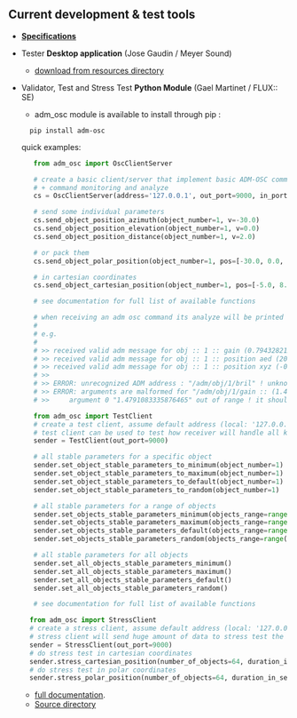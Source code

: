 
## Current development & test tools

+ [**Specifications**](https://github.com/immersive-audio-live/ADM-OSC/blob/main/Source/ADM-OSC%20Specification.xlsx)


+ Tester **Desktop application** (Jose Gaudin / Meyer Sound)
  + [download from resources directory](https://github.com/immersive-audio-live/ADM-OSC/tree/main/Resources)
  

+ Validator, Test and Stress Test **Python Module** (Gael Martinet / FLUX:: SE)
  + adm_osc module is available to install through pip : 
  ```shell 
    pip install adm-osc
    ```
  quick examples:

  ```python 
     from adm_osc import OscClientServer
  
     # create a basic client/server that implement basic ADM-OSC communication with stable parameters 
     # + command monitoring and analyze
     cs = OscClientServer(address='127.0.0.1', out_port=9000, in_port=9001)

     # send some individual parameters  
     cs.send_object_position_azimuth(object_number=1, v=-30.0)
     cs.send_object_position_elevation(object_number=1, v=0.0)
     cs.send_object_position_distance(object_number=1, v=2.0)

     # or pack them
     cs.send_object_polar_position(object_number=1, pos=[-30.0, 0.0, 2.0])
  
     # in cartesian coordinates
     cs.send_object_cartesian_position(object_number=1, pos=[-5.0, 8.0, 0.0])
  
     # see documentation for full list of available functions
  
     # when receiving an adm osc command its analyze will be printed on the command output window
     #
     # e.g.
     #
     # >> received valid adm message for obj :: 1 :: gain (0.7943282127380371)
     # >> received valid adm message for obj :: 1 :: position aed (20.33701515197754, 0.0, 0.8807612657546997)
     # >> received valid adm message for obj :: 1 :: position xyz (-0.2606865465641022, 0.8273822069168091, 0.0)
     # >>
     # >> ERROR: unrecognized ADM address : "/adm/obj/1/bril" ! unknown command "/bril/"
     # >> ERROR: arguments are malformed for "/adm/obj/1/gain :: (1.4791083335876465,)":
     # >>     argument 0 "1.4791083335876465" out of range ! it should be less or equal than "1.0"
  
     ```
  
  ```python 
     from adm_osc import TestClient
     # create a test client, assume default address (local: '127.0.0.1')
     # test client can be used to test how receiver will handle all kind of parameters and parameters value range
     sender = TestClient(out_port=9000)
  
     # all stable parameters for a specific object
     sender.set_object_stable_parameters_to_minimum(object_number=1)
     sender.set_object_stable_parameters_to_maximum(object_number=1)
     sender.set_object_stable_parameters_to_default(object_number=1)
     sender.set_object_stable_parameters_to_random(object_number=1)
  
     # all stable parameters for a range of objects
     sender.set_objects_stable_parameters_minimum(objects_range=range(1, 64))
     sender.set_objects_stable_parameters_maximum(objects_range=range(1, 64))
     sender.set_objects_stable_parameters_default(objects_range=range(1, 64))
     sender.set_objects_stable_parameters_random(objects_range=range(1, 64))
  
     # all stable parameters for all objects
     sender.set_all_objects_stable_parameters_minimum()
     sender.set_all_objects_stable_parameters_maximum()
     sender.set_all_objects_stable_parameters_default()
     sender.set_all_objects_stable_parameters_random()
  
     # see documentation for full list of available functions
     ```
    
  ```python 
    from adm_osc import StressClient
    # create a stress client, assume default address (local: '127.0.0.1')
    # stress client will send huge amount of data to stress test the receivers
    sender = StressClient(out_port=9000)
    # do stress test in cartesian coordinates
    sender.stress_cartesian_position(number_of_objects=64, duration_in_second=60.0, interval_in_milliseconds=10.0)
    # do stress test in polar coordinates
    sender.stress_polar_position(number_of_objects=64, duration_in_second=60.0, interval_in_milliseconds=10.0)
    ```
  + [full documentation](Source/adm_osc/doc/documentation.md).
  + [Source directory](https://github.com/immersive-audio-live/ADM-OSC/tree/main/Source)




